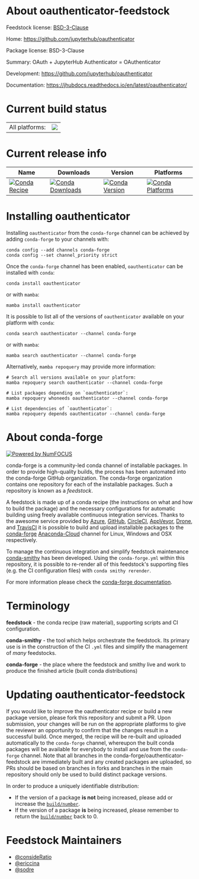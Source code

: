 About oauthenticator-feedstock
==============================

Feedstock license: [BSD-3-Clause](https://github.com/conda-forge/oauthenticator-feedstock/blob/main/LICENSE.txt)

Home: https://github.com/jupyterhub/oauthenticator

Package license: BSD-3-Clause

Summary: OAuth + JupyterHub Authenticator = OAuthenticator

Development: https://github.com/jupyterhub/oauthenticator

Documentation: https://jhubdocs.readthedocs.io/en/latest/oauthenticator/

Current build status
====================


<table><tr><td>All platforms:</td>
    <td>
      <a href="https://dev.azure.com/conda-forge/feedstock-builds/_build/latest?definitionId=6521&branchName=main">
        <img src="https://dev.azure.com/conda-forge/feedstock-builds/_apis/build/status/oauthenticator-feedstock?branchName=main">
      </a>
    </td>
  </tr>
</table>

Current release info
====================

| Name | Downloads | Version | Platforms |
| --- | --- | --- | --- |
| [![Conda Recipe](https://img.shields.io/badge/recipe-oauthenticator-green.svg)](https://anaconda.org/conda-forge/oauthenticator) | [![Conda Downloads](https://img.shields.io/conda/dn/conda-forge/oauthenticator.svg)](https://anaconda.org/conda-forge/oauthenticator) | [![Conda Version](https://img.shields.io/conda/vn/conda-forge/oauthenticator.svg)](https://anaconda.org/conda-forge/oauthenticator) | [![Conda Platforms](https://img.shields.io/conda/pn/conda-forge/oauthenticator.svg)](https://anaconda.org/conda-forge/oauthenticator) |

Installing oauthenticator
=========================

Installing `oauthenticator` from the `conda-forge` channel can be achieved by adding `conda-forge` to your channels with:

```
conda config --add channels conda-forge
conda config --set channel_priority strict
```

Once the `conda-forge` channel has been enabled, `oauthenticator` can be installed with `conda`:

```
conda install oauthenticator
```

or with `mamba`:

```
mamba install oauthenticator
```

It is possible to list all of the versions of `oauthenticator` available on your platform with `conda`:

```
conda search oauthenticator --channel conda-forge
```

or with `mamba`:

```
mamba search oauthenticator --channel conda-forge
```

Alternatively, `mamba repoquery` may provide more information:

```
# Search all versions available on your platform:
mamba repoquery search oauthenticator --channel conda-forge

# List packages depending on `oauthenticator`:
mamba repoquery whoneeds oauthenticator --channel conda-forge

# List dependencies of `oauthenticator`:
mamba repoquery depends oauthenticator --channel conda-forge
```


About conda-forge
=================

[![Powered by
NumFOCUS](https://img.shields.io/badge/powered%20by-NumFOCUS-orange.svg?style=flat&colorA=E1523D&colorB=007D8A)](https://numfocus.org)

conda-forge is a community-led conda channel of installable packages.
In order to provide high-quality builds, the process has been automated into the
conda-forge GitHub organization. The conda-forge organization contains one repository
for each of the installable packages. Such a repository is known as a *feedstock*.

A feedstock is made up of a conda recipe (the instructions on what and how to build
the package) and the necessary configurations for automatic building using freely
available continuous integration services. Thanks to the awesome service provided by
[Azure](https://azure.microsoft.com/en-us/services/devops/), [GitHub](https://github.com/),
[CircleCI](https://circleci.com/), [AppVeyor](https://www.appveyor.com/),
[Drone](https://cloud.drone.io/welcome), and [TravisCI](https://travis-ci.com/)
it is possible to build and upload installable packages to the
[conda-forge](https://anaconda.org/conda-forge) [Anaconda-Cloud](https://anaconda.org/)
channel for Linux, Windows and OSX respectively.

To manage the continuous integration and simplify feedstock maintenance
[conda-smithy](https://github.com/conda-forge/conda-smithy) has been developed.
Using the ``conda-forge.yml`` within this repository, it is possible to re-render all of
this feedstock's supporting files (e.g. the CI configuration files) with ``conda smithy rerender``.

For more information please check the [conda-forge documentation](https://conda-forge.org/docs/).

Terminology
===========

**feedstock** - the conda recipe (raw material), supporting scripts and CI configuration.

**conda-smithy** - the tool which helps orchestrate the feedstock.
                   Its primary use is in the construction of the CI ``.yml`` files
                   and simplify the management of *many* feedstocks.

**conda-forge** - the place where the feedstock and smithy live and work to
                  produce the finished article (built conda distributions)


Updating oauthenticator-feedstock
=================================

If you would like to improve the oauthenticator recipe or build a new
package version, please fork this repository and submit a PR. Upon submission,
your changes will be run on the appropriate platforms to give the reviewer an
opportunity to confirm that the changes result in a successful build. Once
merged, the recipe will be re-built and uploaded automatically to the
`conda-forge` channel, whereupon the built conda packages will be available for
everybody to install and use from the `conda-forge` channel.
Note that all branches in the conda-forge/oauthenticator-feedstock are
immediately built and any created packages are uploaded, so PRs should be based
on branches in forks and branches in the main repository should only be used to
build distinct package versions.

In order to produce a uniquely identifiable distribution:
 * If the version of a package **is not** being increased, please add or increase
   the [``build/number``](https://docs.conda.io/projects/conda-build/en/latest/resources/define-metadata.html#build-number-and-string).
 * If the version of a package **is** being increased, please remember to return
   the [``build/number``](https://docs.conda.io/projects/conda-build/en/latest/resources/define-metadata.html#build-number-and-string)
   back to 0.

Feedstock Maintainers
=====================

* [@consideRatio](https://github.com/consideRatio/)
* [@ericcina](https://github.com/ericcina/)
* [@sodre](https://github.com/sodre/)

